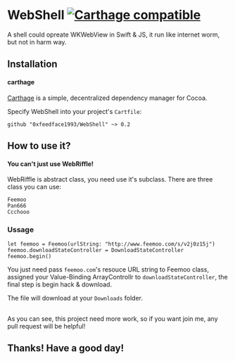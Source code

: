 # WebShell [![Carthage compatible](https://img.shields.io/badge/Carthage-compatible-4BC51D.svg?style=flat)](https://github.com/Carthage/Carthage)
A shell could opreate WKWebView in Swift &amp; JS, it run like internet worm, but not in harm way.

## Installation

#### carthage
[Carthage](https://github.com/Carthage/Carthage) is a simple, decentralized dependency manager for Cocoa.

Specify WebShell into your project's `Cartfile`:

```ogdl
github "0xfeedface1993/WebShell" ~> 0.2
```

## How to use it?

#### You can't just use WebRiffle!

WebRiffle is abstract class, you need use it's subclass. There are three class you can use:

```ogdl
Feemoo
Pan666
Ccchooo
```

### Ussage

```ogdl
let feemoo = Feemoo(urlString: "http://www.feemoo.com/s/v2j0z15j")
feemoo.downloadStateController = DownloadStateController
feemoo.begin()
```

You just need pass `feemoo.com`'s resouce URL string to Feemoo class, assigned your Value-Binding ArrayControllr to `downloadStateController`, the final step is begin hack & download.

The file will download at your `Downloads` folder.

##
As you can see, this project need more work, so if you want join me, any pull request will be helpful!

## Thanks! Have a good day!
